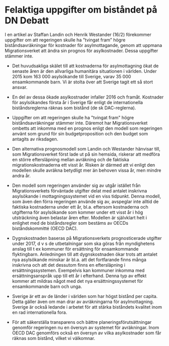 # Felaktiga uppgifter om biståndet på DN Debatt

I en artikel av Staffan Landin och Henrik Westander (16/2) förekommer uppgifter om att regeringen skulle ha ”tvingat fram” högre biståndsavräkningar för kostnader för asylmottagande, genom att uppmana Migrationsverket att ändra sin prognos för asylkostnader. Dessa uppgifter stämmer inte.

- Det huvudsakliga skälet till att kostnaderna för asylmottagning ökat de senaste åren är den allvarliga humanitära situationen i världen. Under 2015 kom 163 000 asylsökande till Sverige, varav 35 000 ensamkommande barn. Vi är stolta över att Sverige tagit ett så stort ansvar.

- En del av dessa ökade asylkostnader infaller 2016 och framåt. Kostnader för asylsökandes första år i Sverige får enligt de internationella biståndsreglerna räknas som bistånd (de sk DAC-reglerna).

- Uppgifter om att regeringen skulle ha "tvingat fram" högre biståndsavräkningar stämmer inte. Däremot har Migrationsverket ombetts att inkomma med en prognos enligt den modell som regeringen använt som grund för sin budgetproposition och den budget som antagits av riksdagen.

- Den alternativa prognosmodell som Landin och Westander hänvisar till, som Migrationsverket först lade ut på sin hemsida, riskerar att medföra en större eftersläpning mellan avräkning och de faktiska migrationskostnaderna ett visst år. Risken är därmed att vi enligt den modellen skulle avräkna betydligt mer än behoven vissa år, men mindre andra år.

- Den modell som regeringen använder sig av utgår istället från Migrationsverkets förväntade utgifter delat med antalet inskrivna asylsökande i mottagningssystemet vid en viss tidpunkt. Denna modell, som även den förra regeringen använde sig av, avspeglar inte alltid de faktiska kostnaderna under ett år, bl.a. eftersom kostnaderna och utgifterna för asylsökande som kommer under ett visst år i hög utsträckning även belastar åren efter. Modellen är självklart helt i enlighet med de biståndsregler som bestäms av OECDs biståndskommitté (OECD DAC).

- Dygnskostnaden baseras på Migrationsverkets prognosticerade utgifter under 2017, d v s de utbetalningar som ska göras från myndighetens anslag till t ex kommuner för ersättning för ensamkommande flyktingbarn. Anledningen till att dygnskostnaden ökar trots att antalet nya asylsökande minskar är bl.a. att det fortfarande finns många inskrivna och att det dessutom finns en eftersläpning i ersättningssystemen. Exempelvis kan kommuner inkomma med ersättningsanspråk upp till ett år i efterhand. Denna typ av effekt kommer att mildras något med det nya ersättningssystemet för ensamkommande barn och unga.

- Sverige är ett av de länder i världen som har högst bistånd per capita. Detta gäller även om man drar av avräkningarna för asylmottagning. Sverige är också ledande i arbetet för att stärka biståndets kvalitet inom en rad internationella fora.

- För att säkerställa transparens och bättre planeringsförutsättningar genomför regeringen nu en översyn av systemet för avräkningar. Inom OECD DAC genomförs också en översyn av vilka asylkostnader som får räknas som bistånd, vilket vi välkomnar.
